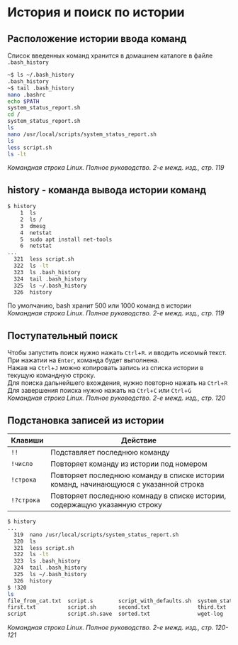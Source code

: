 # История и поиск по истории
## Расположение истории ввода команд
Список введенных команд хранится в домашнем каталоге в файле `.bash_history`
```bash
~$ ls ~/.bash_history
.bash_history
~$ tail .bash_history
nano .bashrc
echo $PATH
system_status_report.sh
cd /
system_status_report.sh
ls
nano /usr/local/scripts/system_status_report.sh
ls
less script.sh
ls -lt
```
*Командная строка Linux. Полное руководство. 2-е межд. изд., стр. 119*

## history - команда вывода истории команд
```bash
$ history
    1  ls
    2  ls /
    3  dmesg
    4  netstat
    5  sudo apt install net-tools
    6  netstat
...
  321  less script.sh
  322  ls -lt
  323  ls .bash_history
  324  tail .bash_history
  325  ls ~/.bash_history
  326  history
```
По умолчанию, bash хранит 500 или 1000 команд в истории<br/>
*Командная строка Linux. Полное руководство. 2-е межд. изд., стр. 119*

## Поступательный поиск
Чтобы запустить поиск нужно нажать `Ctrl`+`R`. и вводить искомый текст. При нажатии на `Enter`, команда будет выполнена.<br/>
Нажав на `Ctrl`+`J` можно копировать запись из списка истории в текущую командную строку.<br/>
Для поиска дальнейшего вхождения, нужно повторно нажать на `Ctrl`+`R`<br/>
Для завершения поиска нужно нажать на `Ctrl`+`C` или `Ctrl`+`G`<br/>
*Командная строка Linux. Полное руководство. 2-е межд. изд., стр. 120*

## Подстановка записей из истории

| Клавиши    | Действие                                                                             |
| ---------- | ------------------------------------------------------------------------------------ |
| `!!`       | Подставляет последнюю команду                                                        |
| `!число`   | Повторяет команду из истории под номером                                             |
| `!строка`  | Повторяет последнюю команду в списке истории команд, начинающуюся с указанной строка |
| `!?строка` | Повторяет последнюю комнаду в списке истории, содержащую указанную строку            |

```bash
$ history
...
  319  nano /usr/local/scripts/system_status_report.sh
  320  ls
  321  less script.sh
  322  ls -lt
  323  ls .bash_history
  324  tail .bash_history
  325  ls ~/.bash_history
  326  history
$ !320
ls
file_from_cat.txt  script.s        script_with_defaults.sh  system_status_report.sh  xslt_and_xpath_evaluation.js
first.txt          script.sh       second.txt               third.txt                xslt_and_xpath_evaluation.js.1
script             script.sh.save  sorted.txt               wget-log  
```
*Командная строка Linux. Полное руководство. 2-е межд. изд., стр. 120-121*